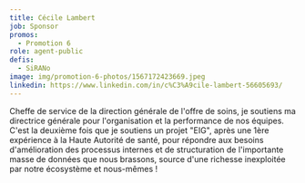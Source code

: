 ```yaml
---
title: Cécile Lambert
job: Sponsor
promos:
  - Promotion 6
role: agent-public
defis:
  - SiRANo
image: img/promotion-6-photos/1567172423669.jpeg
linkedin: https://www.linkedin.com/in/c%C3%A9cile-lambert-56605693/
---
```


Cheffe de service de la direction générale de l'offre de soins, je soutiens ma directrice générale pour l'organisation et la performance de nos équipes. C'est la deuxième fois que je soutiens un projet "EIG", après une 1ère expérience à la Haute Autorité de santé, pour répondre aux besoins d'amélioration des processus internes et de structuration de l'importante masse de données que nous brassons, source d'une richesse inexploitée par notre écosystème et nous-mêmes !
